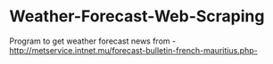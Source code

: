 # Weather-Forecast-Web-Scraping
Program to get weather forecast news from -http://metservice.intnet.mu/forecast-bulletin-french-mauritius.php-
